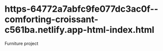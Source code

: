 # https-64772a7abfc9fe077dc3ac0f--comforting-croissant-c561ba.netlify.app-html-index.html
Furniture project
